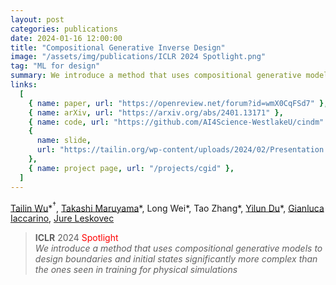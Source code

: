 ```yaml
---
layout: post
categories: publications
date: 2024-01-16 12:00:00
title: "Compositional Generative Inverse Design"
image: "/assets/img/publications/ICLR 2024 Spotlight.png"
tag: "ML for design"
summary: We introduce a method that uses compositional generative models to design boundaries and initial states significantly more complex than the ones seen in training for physical simulations
links:
  [
    { name: paper, url: "https://openreview.net/forum?id=wmX0CqFSd7" },
    { name: arXiv, url: "https://arxiv.org/abs/2401.13171" },
    { name: code, url: "https://github.com/AI4Science-WestlakeU/cindm" },
    {
      name: slide,
      url: "https://tailin.org/wp-content/uploads/2024/02/Presentation.pdf",
    },
    { name: project page, url: "/projects/cgid" },
  ]
---
```


[Tailin Wu](https://tailin.org/)\*$^†$, [Takashi Maruyama](https://sites.google.com/view/tmaruyama/home)\*, Long Wei\*, Tao Zhang\*, [Yilun Du](https://yilundu.github.io/)\*, [Gianluca Iaccarino](https://profiles.stanford.edu/gianluca-iaccarino), [Jure Leskovec](https://cs.stanford.edu/people/jure/)

> **ICLR** 2024 <span style="color: red;">Spotlight</span>  
> _We introduce a method that uses compositional generative models to design boundaries and initial states significantly more complex than the ones seen in training for physical simulations_
